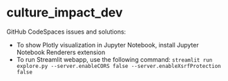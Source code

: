 # culture_impact_dev

GitHub CodeSpaces issues and solutions:

- To show Plotly visualization in Jupyter Notebook, install Jupyter Notebook Renderers extension
- To run Streamlit webapp, use the following command:
`streamlit run explore.py --server.enableCORS false --server.enableXsrfProtection false`